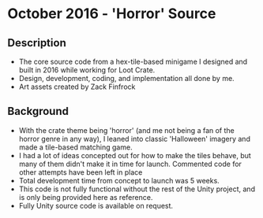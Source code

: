 # October 2016 - 'Horror' Source

## Description
- The core source code from a hex-tile-based minigame I designed and built in 2016 while working for Loot Crate.
- Design, development, coding, and implementation all done by me.
- Art assets created by Zack Finfrock

## Background
- With the crate theme being 'horror' (and me not being a fan of the horror genre in any way), I leaned into classic 'Halloween' imagery and made a tile-based matching game.
- I had a lot of ideas concepted out for how to make the tiles behave, but many of them didn't make it in time for launch. Commented code for other attempts have been left in place
- Total development time from concept to launch was 5 weeks.
- This code is not fully functional without the rest of the Unity project, and is only being provided here as reference.
- Fully Unity source code is available on request.